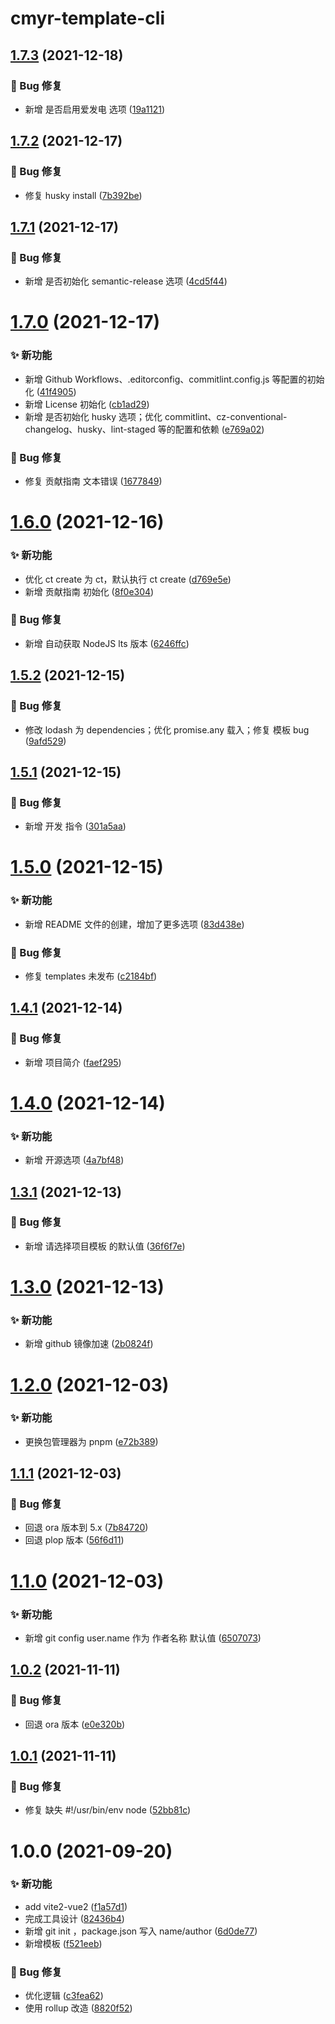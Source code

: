 # cmyr-template-cli

## [1.7.3](https://github.com/CaoMeiYouRen/cmyr-template-cli/compare/v1.7.2...v1.7.3) (2021-12-18)


### 🐛 Bug 修复

* 新增 是否启用爱发电 选项 ([19a1121](https://github.com/CaoMeiYouRen/cmyr-template-cli/commit/19a1121))

## [1.7.2](https://github.com/CaoMeiYouRen/cmyr-template-cli/compare/v1.7.1...v1.7.2) (2021-12-17)


### 🐛 Bug 修复

* 修复 husky install ([7b392be](https://github.com/CaoMeiYouRen/cmyr-template-cli/commit/7b392be))

## [1.7.1](https://github.com/CaoMeiYouRen/cmyr-template-cli/compare/v1.7.0...v1.7.1) (2021-12-17)


### 🐛 Bug 修复

* 新增 是否初始化 semantic-release 选项 ([4cd5f44](https://github.com/CaoMeiYouRen/cmyr-template-cli/commit/4cd5f44))

# [1.7.0](https://github.com/CaoMeiYouRen/cmyr-template-cli/compare/v1.6.0...v1.7.0) (2021-12-17)


### ✨ 新功能

* 新增 Github Workflows、.editorconfig、commitlint.config.js 等配置的初始化 ([41f4905](https://github.com/CaoMeiYouRen/cmyr-template-cli/commit/41f4905))
* 新增 License 初始化 ([cb1ad29](https://github.com/CaoMeiYouRen/cmyr-template-cli/commit/cb1ad29))
* 新增 是否初始化 husky 选项；优化 commitlint、cz-conventional-changelog、husky、lint-staged 等的配置和依赖 ([e769a02](https://github.com/CaoMeiYouRen/cmyr-template-cli/commit/e769a02))


### 🐛 Bug 修复

* 修复 贡献指南 文本错误 ([1677849](https://github.com/CaoMeiYouRen/cmyr-template-cli/commit/1677849))

# [1.6.0](https://github.com/CaoMeiYouRen/cmyr-template-cli/compare/v1.5.2...v1.6.0) (2021-12-16)


### ✨ 新功能

* 优化 ct create 为 ct，默认执行 ct create ([d769e5e](https://github.com/CaoMeiYouRen/cmyr-template-cli/commit/d769e5e))
* 新增 贡献指南 初始化 ([8f0e304](https://github.com/CaoMeiYouRen/cmyr-template-cli/commit/8f0e304))


### 🐛 Bug 修复

* 新增 自动获取 NodeJS lts 版本 ([6246ffc](https://github.com/CaoMeiYouRen/cmyr-template-cli/commit/6246ffc))

## [1.5.2](https://github.com/CaoMeiYouRen/cmyr-template-cli/compare/v1.5.1...v1.5.2) (2021-12-15)


### 🐛 Bug 修复

* 修改 lodash 为 dependencies；优化 promise.any 载入；修复 模板 bug ([9afd529](https://github.com/CaoMeiYouRen/cmyr-template-cli/commit/9afd529))

## [1.5.1](https://github.com/CaoMeiYouRen/cmyr-template-cli/compare/v1.5.0...v1.5.1) (2021-12-15)


### 🐛 Bug 修复

* 新增 开发 指令 ([301a5aa](https://github.com/CaoMeiYouRen/cmyr-template-cli/commit/301a5aa))

# [1.5.0](https://github.com/CaoMeiYouRen/cmyr-template-cli/compare/v1.4.1...v1.5.0) (2021-12-15)


### ✨ 新功能

* 新增 README 文件的创建，增加了更多选项 ([83d438e](https://github.com/CaoMeiYouRen/cmyr-template-cli/commit/83d438e))


### 🐛 Bug 修复

* 修复 templates 未发布 ([c2184bf](https://github.com/CaoMeiYouRen/cmyr-template-cli/commit/c2184bf))

## [1.4.1](https://github.com/CaoMeiYouRen/cmyr-template-cli/compare/v1.4.0...v1.4.1) (2021-12-14)


### 🐛 Bug 修复

* 新增 项目简介 ([faef295](https://github.com/CaoMeiYouRen/cmyr-template-cli/commit/faef295))

# [1.4.0](https://github.com/CaoMeiYouRen/cmyr-template-cli/compare/v1.3.1...v1.4.0) (2021-12-14)


### ✨ 新功能

* 新增 开源选项 ([4a7bf48](https://github.com/CaoMeiYouRen/cmyr-template-cli/commit/4a7bf48))

## [1.3.1](https://github.com/CaoMeiYouRen/cmyr-template-cli/compare/v1.3.0...v1.3.1) (2021-12-13)


### 🐛 Bug 修复

* 新增 请选择项目模板 的默认值 ([36f6f7e](https://github.com/CaoMeiYouRen/cmyr-template-cli/commit/36f6f7e))

# [1.3.0](https://github.com/CaoMeiYouRen/cmyr-template-cli/compare/v1.2.0...v1.3.0) (2021-12-13)


### ✨ 新功能

* 新增 github 镜像加速 ([2b0824f](https://github.com/CaoMeiYouRen/cmyr-template-cli/commit/2b0824f))

# [1.2.0](https://github.com/CaoMeiYouRen/cmyr-template-cli/compare/v1.1.1...v1.2.0) (2021-12-03)


### ✨ 新功能

* 更换包管理器为 pnpm ([e72b389](https://github.com/CaoMeiYouRen/cmyr-template-cli/commit/e72b389))

## [1.1.1](https://github.com/CaoMeiYouRen/cmyr-template-cli/compare/v1.1.0...v1.1.1) (2021-12-03)


### 🐛 Bug 修复

* 回退 ora 版本到 5.x ([7b84720](https://github.com/CaoMeiYouRen/cmyr-template-cli/commit/7b84720))
* 回退 plop 版本 ([56f6d11](https://github.com/CaoMeiYouRen/cmyr-template-cli/commit/56f6d11))

# [1.1.0](https://github.com/CaoMeiYouRen/cmyr-template-cli/compare/v1.0.2...v1.1.0) (2021-12-03)


### ✨ 新功能

* 新增 git config user.name 作为 作者名称 默认值 ([6507073](https://github.com/CaoMeiYouRen/cmyr-template-cli/commit/6507073))

## [1.0.2](https://github.com/CaoMeiYouRen/cmyr-template-cli/compare/v1.0.1...v1.0.2) (2021-11-11)


### 🐛 Bug 修复

* 回退 ora 版本 ([e0e320b](https://github.com/CaoMeiYouRen/cmyr-template-cli/commit/e0e320b))

## [1.0.1](https://github.com/CaoMeiYouRen/cmyr-template-cli/compare/v1.0.0...v1.0.1) (2021-11-11)


### 🐛 Bug 修复

* 修复 缺失 #!/usr/bin/env node ([52bb81c](https://github.com/CaoMeiYouRen/cmyr-template-cli/commit/52bb81c))

# 1.0.0 (2021-09-20)


### ✨ 新功能

* add vite2-vue2 ([f1a57d1](https://github.com/CaoMeiYouRen/cmyr-template-cli/commit/f1a57d1))
* 完成工具设计 ([82436b4](https://github.com/CaoMeiYouRen/cmyr-template-cli/commit/82436b4))
* 新增 git init ，package.json 写入 name/author ([6d0de77](https://github.com/CaoMeiYouRen/cmyr-template-cli/commit/6d0de77))
* 新增模板 ([f521eeb](https://github.com/CaoMeiYouRen/cmyr-template-cli/commit/f521eeb))


### 🐛 Bug 修复

* 优化逻辑 ([c3fea62](https://github.com/CaoMeiYouRen/cmyr-template-cli/commit/c3fea62))
* 使用 rollup 改造 ([8820f52](https://github.com/CaoMeiYouRen/cmyr-template-cli/commit/8820f52))

